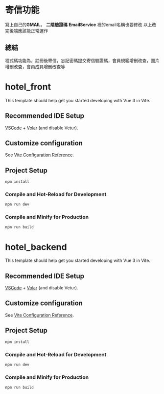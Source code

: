 # 寄信功能
寫上自己的**GMAIL**， **二階驗證碼**
**EmailService** 裡的email名稱也要修改
以上改完後端應該能正常運作
## 總結
程式碼功能為，註冊後寄信，忘記密碼提交寄信驗證碼，會員規範增刪改查，圖片增刪改查，會員成員增刪改查等


# hotel_front

This template should help get you started developing with Vue 3 in Vite.

## Recommended IDE Setup

[VSCode](https://code.visualstudio.com/) + [Volar](https://marketplace.visualstudio.com/items?itemName=Vue.volar) (and disable Vetur).

## Customize configuration

See [Vite Configuration Reference](https://vitejs.dev/config/).

## Project Setup

```sh
npm install
```

### Compile and Hot-Reload for Development

```sh
npm run dev
```

### Compile and Minify for Production

```sh
npm run build
```
# hotel_backend

This template should help get you started developing with Vue 3 in Vite.

## Recommended IDE Setup

[VSCode](https://code.visualstudio.com/) + [Volar](https://marketplace.visualstudio.com/items?itemName=Vue.volar) (and disable Vetur).

## Customize configuration

See [Vite Configuration Reference](https://vitejs.dev/config/).

## Project Setup

```sh
npm install
```

### Compile and Hot-Reload for Development

```sh
npm run dev
```

### Compile and Minify for Production

```sh
npm run build
```
